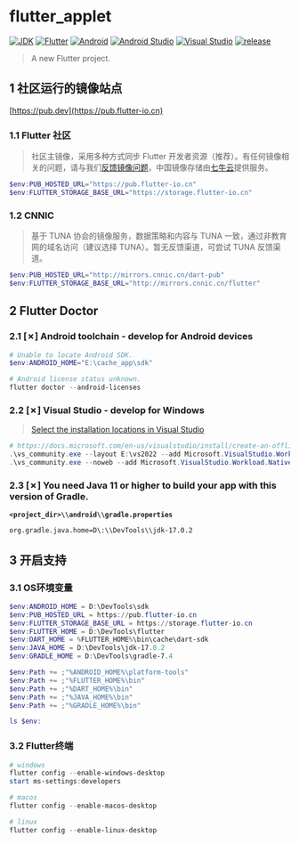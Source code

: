 # flutter_applet

[![JDK](https://img.shields.io/badge/JDK-17.0.2-brightgreen.svg?style=flat&logo=java)](https://www.oracle.com/java/technologies/javase-downloads.html)
[![Flutter](https://img.shields.io/badge/Flutter-3.0.2-brightgreen.svg?style=flat&logo=flutter)](https://docs.flutter.dev)
[![Android](https://img.shields.io/badge/Android-32-brightgreen.svg?style=flat&logo=android)](https://developer.android.com/docs)
[![Android Studio](https://img.shields.io/badge/Android_Studio-2021.2.1-brightgreen.svg?style=flat&logo=android_studio)](https://developer.android.com/studio)
[![Visual Studio](https://img.shields.io/badge/Visual_Studio-17.2-brightgreen.svg?style=flat&logo=visual_studio)](https://visualstudio.microsoft.com/)
[![release](https://img.shields.io/badge/release-2.0.0-blue.svg)](https://github.com/aaric/flutter_achieve/releases)

> A new Flutter project.

## 1 社区运行的镜像站点

[https://pub.dev](https://pub.flutter-io.cn)

### 1.1 Flutter 社区

> 社区主镜像，采用多种方式同步 Flutter 开发者资源（推荐）。有任何镜像相关的问题，请与我们[反馈镜像问题](https://github.com/cfug/flutter.cn/issues)，中国镜像存储由[七牛云](https://sensors.qiniu.com/t/n9Q)提供服务。

```powershell
$env:PUB_HOSTED_URL="https://pub.flutter-io.cn"
$env:FLUTTER_STORAGE_BASE_URL="https://storage.flutter-io.cn"
```

### 1.2 CNNIC

> 基于 TUNA 协会的镜像服务，数据策略和内容与 TUNA 一致，通过非教育网的域名访问（建议选择 TUNA）。暂无反馈渠道，可尝试 TUNA 反馈渠道。

```powershell
$env:PUB_HOSTED_URL="http://mirrors.cnnic.cn/dart-pub"
$env:FLUTTER_STORAGE_BASE_URL="http://mirrors.cnnic.cn/flutter"
```

## 2 Flutter Doctor

### 2.1 \[✗\] Android toolchain - develop for Android devices

```powershell
# Unable to locate Android SDK.
$env:ANDROID_HOME="E:\cache_app\sdk"

# Android license status unknown.
flutter doctor --android-licenses
```

### 2.2 \[✗\] Visual Studio - develop for Windows

> [Select the installation locations in Visual Studio](https://docs.microsoft.com/en-us/visualstudio/install/change-installation-locations?view=vs-2022)

```powershell
# https://docs.microsoft.com/en-us/visualstudio/install/create-an-offline-installation-of-visual-studio?view=vs-2022
.\vs_community.exe --layout E:\vs2022 --add Microsoft.VisualStudio.Workload.NativeDesktop --includeRecommended --lang zh-CN
.\vs_community.exe --noweb --add Microsoft.VisualStudio.Workload.NativeDesktop --includeRecommended --lang zh-CN
```

### 2.3 \[✗\] You need Java 11 or higher to build your app with this version of Gradle.

**`<project_dir>\\android\\gradle.properties`**

```properties
org.gradle.java.home=D\:\\DevTools\\jdk-17.0.2
```

## 3 开启支持

### 3.1 OS环境变量

```powershell
$env:ANDROID_HOME = D:\DevTools\sdk
$env:PUB_HOSTED_URL = https://pub.flutter-io.cn
$env:FLUTTER_STORAGE_BASE_URL = https://storage.flutter-io.cn
$env:FLUTTER_HOME = D:\DevTools\flutter
$env:DART_HOME = %FLUTTER_HOME%\bin\cache\dart-sdk
$env:JAVA_HOME = D:\DevTools\jdk-17.0.2
$env:GRADLE_HOME = D:\DevTools\gradle-7.4

$env:Path += ;"%ANDROID_HOME%\platform-tools"
$env:Path += ;"%FLUTTER_HOME%\bin"
$env:Path += ;"%DART_HOME%\bin"
$env:Path += ;"%JAVA_HOME%\bin"
$env:Path += ;"%GRADLE_HOME%\bin"

ls $env:
```

### 3.2 Flutter终端

```powershell
# windows
flutter config --enable-windows-desktop
start ms-settings:developers

# macos
flutter config --enable-macos-desktop

# linux
flutter config --enable-linux-desktop
```
